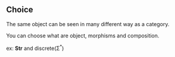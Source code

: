 Choice
------

The same object can be seen in many different way as a category.

You can choose what are object, morphisms and composition.

ex: **Str** and discrete(Σ<sup>*</sup>)
